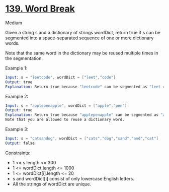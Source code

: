 # [139. Word Break](https://leetcode.com/problems/word-break/)

Medium

Given a string s and a dictionary of strings wordDict, return true if s can be segmented into a space-separated sequence of one or more dictionary words.

Note that the same word in the dictionary may be reused multiple times in the segmentation.

Example 1:

```s
Input: s = "leetcode", wordDict = ["leet","code"]
Output: true
Explanation: Return true because "leetcode" can be segmented as "leet code".
```

Example 2:

```s
Input: s = "applepenapple", wordDict = ["apple","pen"]
Output: true
Explanation: Return true because "applepenapple" can be segmented as "apple pen apple".
Note that you are allowed to reuse a dictionary word.
```

Example 3:

```s
Input: s = "catsandog", wordDict = ["cats","dog","sand","and","cat"]
Output: false
```

Constraints:

- 1 <= s.length <= 300
- 1 <= wordDict.length <= 1000
- 1 <= wordDict[i].length <= 20
- s and wordDict[i] consist of only lowercase English letters.
- All the strings of wordDict are unique.
